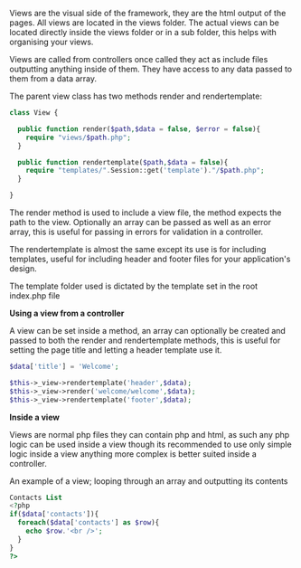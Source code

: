 Views are the visual side of the framework, they are the html output of the pages. All views are located in the views folder. The actual views can be located directly inside the views folder or in a sub folder, this helps with organising your views.

Views are called from controllers once called they act as include files outputting anything inside of them. They have access to any data passed to them from a data array.

The parent view class has two methods render and rendertemplate:

```php
class View {

  public function render($path,$data = false, $error = false){
    require "views/$path.php";
  }

  public function rendertemplate($path,$data = false){
    require "templates/".Session::get('template')."/$path.php";
  }

}
```

The render method is used to include a view file, the method expects the path to the view. Optionally an array can be passed as well as an error array, this is useful for passing in errors for validation in a controller.

The rendertemplate is almost the same except its use is for including templates, useful for including header and footer files for your application's design.

The template folder used is dictated by the template set in the root index.php file

**Using a view from a controller**

A view can be set inside a method, an array can optionally be created and passed to both the render and rendertemplate methods, this is useful for setting the page title and letting a header template use it.

```php
$data['title'] = 'Welcome';

$this->_view->rendertemplate('header',$data);
$this->_view->render('welcome/welcome',$data);
$this->_view->rendertemplate('footer',$data);

```

**Inside a view**

Views are normal php files they can contain php and html, as such any php logic can be used inside a view though its recommended to use only simple logic inside a view anything more complex is better suited inside a controller.

An example of a view; looping through an array and outputting its contents

```php
Contacts List
<?php
if($data['contacts']){
  foreach($data['contacts'] as $row){
    echo $row.'<br />';
  }
}
?>
```
